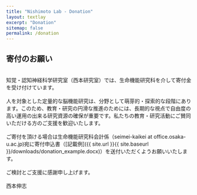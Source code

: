 ```yaml
---
title: "Nishimoto Lab - Donation"
layout: textlay
excerpt: "Donation"
sitemap: false
permalink: /donation
---
```


## 寄付のお願い
<br />
知覚・認知神経科学研究室（西本研究室）では、生命機能研究科を介して寄付金を受け付けています。
<br />
<br />
人を対象とした定量的な脳機能研究は、分野として萌芽的・探索的な段階にあります。このため、教育・研究の円滑な推進のためには、長期的な視点で自由度の高い運用の出来る研究資源の確保が重要です。私たちの教育・研究活動にご賛同いただける方のご支援を歓迎いたします。
<br />
<br />
ご寄付を頂ける場合は生命機能研究科会計係（seimei-kaikei at office.osaka-u.ac.jp)宛に寄付申込書（[記載例]({{ site.url }}{{ site.baseurl }}/downloads/donation_example.docx)）を送付いただくようお願いいたします。
<br />
<br />
ご検討とご支援に感謝申し上げます。
<br />
<br />
西本伸志



